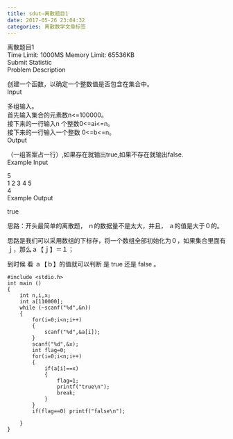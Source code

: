```yaml
---
title: sdut—离散题目1
date: 2017-05-26 23:04:32
categories: 离散数学文章标签
---
```

离散题目1  
Time Limit: 1000MS Memory Limit: 65536KB  
Submit Statistic  
Problem Description  
  
创建一个函数，以确定一个整数值是否包含在集合中。  
Input  
  
多组输入。  
首先输入集合的元素数n<=100000。  
接下来的一行输入n 个整数0<=ai<=n。  
接下来的一行输入一个整<!-- more -->数 0<=b<=n。  
Output  
  
（一组答案占一行）,如果存在就输出true,如果不存在就输出false.  
Example Input  
  
5  
1 2 3 4 5  
4  
Example Output  
  

true

思路：开头最简单的离散题， ｎ的数据量不是太大，并且， ａ的值是大于０的。

思路是我们可以采用数组的下标存，将一个数组全部初始化为０，如果集合里面有ｊ，那么ａ【ｊ】＝１；

到时候 看 ａ【ｂ】的值就可以判断 是 true 还是 false 。

    
    
    #include <stdio.h>
    int main ()
    {
        int n,i,x;
        int a[110000];
        while (~scanf("%d",&n))
        {
            for(i=0;i<n;i++)
            {
                scanf("%d",&a[i]);
            }
            scanf("%d",&x);
            int flag=0;
            for(i=0;i<n;i++)
            {
                if(a[i]==x)
                {
                    flag=1;
                    printf("true\n");
                    break;
                }
            }
            if(flag==0) printf("false\n");
    
        }
    }

  
  


